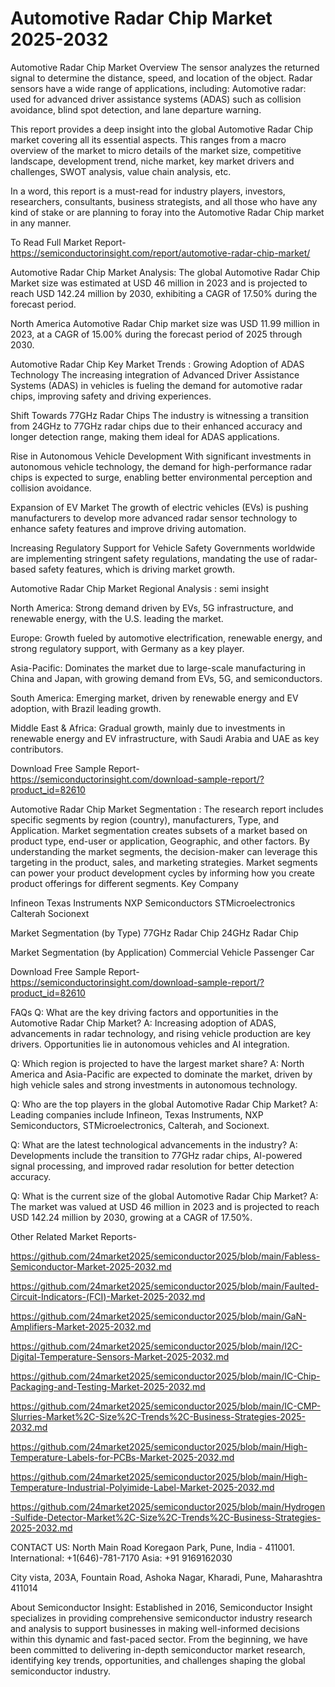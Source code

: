 <h1>Automotive Radar Chip Market 2025-2032</h1>
Automotive Radar Chip Market Overview
The sensor analyzes the returned signal to determine the distance, speed, and location of the object. Radar sensors have a wide range of applications, including: Automotive radar: used for advanced driver assistance systems (ADAS) such as collision avoidance, blind spot detection, and lane departure warning.

This report provides a deep insight into the global Automotive Radar Chip market covering all its essential aspects. This ranges from a macro overview of the market to micro details of the market size, competitive landscape, development trend, niche market, key market drivers and challenges, SWOT analysis, value chain analysis, etc.

In a word, this report is a must-read for industry players, investors, researchers, consultants, business strategists, and all those who have any kind of stake or are planning to foray into the Automotive Radar Chip market in any manner.

To Read Full Market Report-
https://semiconductorinsight.com/report/automotive-radar-chip-market/

Automotive Radar Chip Market Analysis:
The global Automotive Radar Chip Market size was estimated at USD 46 million in 2023 and is projected to reach USD 142.24 million by 2030, exhibiting a CAGR of 17.50% during the forecast period.

North America Automotive Radar Chip market size was USD 11.99 million in 2023, at a CAGR of 15.00% during the forecast period of 2025 through 2030.

Automotive Radar Chip Key Market Trends :
Growing Adoption of ADAS Technology
The increasing integration of Advanced Driver Assistance Systems (ADAS) in vehicles is fueling the demand for automotive radar chips, improving safety and driving experiences.

Shift Towards 77GHz Radar Chips
The industry is witnessing a transition from 24GHz to 77GHz radar chips due to their enhanced accuracy and longer detection range, making them ideal for ADAS applications.

Rise in Autonomous Vehicle Development
With significant investments in autonomous vehicle technology, the demand for high-performance radar chips is expected to surge, enabling better environmental perception and collision avoidance.

Expansion of EV Market
The growth of electric vehicles (EVs) is pushing manufacturers to develop more advanced radar sensor technology to enhance safety features and improve driving automation.

Increasing Regulatory Support for Vehicle Safety
Governments worldwide are implementing stringent safety regulations, mandating the use of radar-based safety features, which is driving market growth.

Automotive Radar Chip Market Regional Analysis :
semi insight

North America:
Strong demand driven by EVs, 5G infrastructure, and renewable energy, with the U.S. leading the market.

Europe:
Growth fueled by automotive electrification, renewable energy, and strong regulatory support, with Germany as a key player.

Asia-Pacific:
Dominates the market due to large-scale manufacturing in China and Japan, with growing demand from EVs, 5G, and semiconductors.

South America:
Emerging market, driven by renewable energy and EV adoption, with Brazil leading growth.

Middle East & Africa:
Gradual growth, mainly due to investments in renewable energy and EV infrastructure, with Saudi Arabia and UAE as key contributors.

Download Free Sample Report-
https://semiconductorinsight.com/download-sample-report/?product_id=82610

Automotive Radar Chip Market Segmentation :
The research report includes specific segments by region (country), manufacturers, Type, and Application. Market segmentation creates subsets of a market based on product type, end-user or application, Geographic, and other factors. By understanding the market segments, the decision-maker can leverage this targeting in the product, sales, and marketing strategies. Market segments can power your product development cycles by informing how you create product offerings for different segments.
Key Company

Infineon
Texas Instruments
NXP Semiconductors
STMicroelectronics
Calterah
Socionext

Market Segmentation (by Type)
77GHz Radar Chip
24GHz Radar Chip

Market Segmentation (by Application)
Commercial Vehicle
Passenger Car

Download Free Sample Report-
https://semiconductorinsight.com/download-sample-report/?product_id=82610

FAQs
Q: What are the key driving factors and opportunities in the Automotive Radar Chip Market?
A: Increasing adoption of ADAS, advancements in radar technology, and rising vehicle production are key drivers. Opportunities lie in autonomous vehicles and AI integration.

Q: Which region is projected to have the largest market share?
A: North America and Asia-Pacific are expected to dominate the market, driven by high vehicle sales and strong investments in autonomous technology.

Q: Who are the top players in the global Automotive Radar Chip Market?
A: Leading companies include Infineon, Texas Instruments, NXP Semiconductors, STMicroelectronics, Calterah, and Socionext.

Q: What are the latest technological advancements in the industry?
A: Developments include the transition to 77GHz radar chips, AI-powered signal processing, and improved radar resolution for better detection accuracy.

Q: What is the current size of the global Automotive Radar Chip Market?
A: The market was valued at USD 46 million in 2023 and is projected to reach USD 142.24 million by 2030, growing at a CAGR of 17.50%.

Other Related Market Reports-

https://github.com/24market2025/semiconductor2025/blob/main/Fabless-Semiconductor-Market-2025-2032.md

https://github.com/24market2025/semiconductor2025/blob/main/Faulted-Circuit-Indicators-(FCI)-Market-2025-2032.md

https://github.com/24market2025/semiconductor2025/blob/main/GaN-Amplifiers-Market-2025-2032.md

https://github.com/24market2025/semiconductor2025/blob/main/I2C-Digital-Temperature-Sensors-Market-2025-2032.md

https://github.com/24market2025/semiconductor2025/blob/main/IC-Chip-Packaging-and-Testing-Market-2025-2032.md

https://github.com/24market2025/semiconductor2025/blob/main/IC-CMP-Slurries-Market%2C-Size%2C-Trends%2C-Business-Strategies-2025-2032.md

https://github.com/24market2025/semiconductor2025/blob/main/High-Temperature-Labels-for-PCBs-Market-2025-2032.md

https://github.com/24market2025/semiconductor2025/blob/main/High-Temperature-Industrial-Polyimide-Label-Market-2025-2032.md

https://github.com/24market2025/semiconductor2025/blob/main/Hydrogen-Sulfide-Detector-Market%2C-Size%2C-Trends%2C-Business-Strategies-2025-2032.md

CONTACT US:
North Main Road Koregaon Park, Pune, India - 411001.
International: +1(646)-781-7170
Asia: +91 9169162030

City vista, 203A, Fountain Road, Ashoka Nagar, Kharadi, Pune, Maharashtra 411014

About Semiconductor Insight:
Established in 2016, Semiconductor Insight specializes in providing comprehensive semiconductor industry research and analysis to support businesses in making well-informed decisions within this dynamic and fast-paced sector. From the beginning, we have been committed to delivering in-depth semiconductor market research, identifying key trends, opportunities, and challenges shaping the global semiconductor industry.
